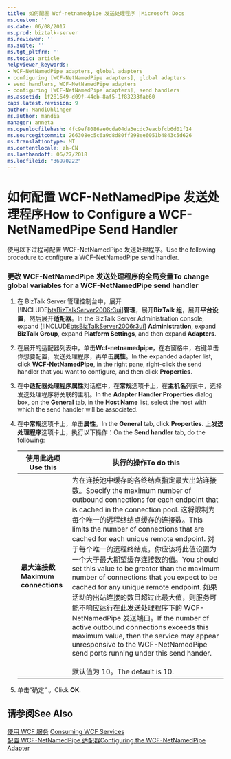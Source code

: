 ```yaml
---
title: 如何配置 Wcf-netnamedpipe 发送处理程序 |Microsoft Docs
ms.custom: ''
ms.date: 06/08/2017
ms.prod: biztalk-server
ms.reviewer: ''
ms.suite: ''
ms.tgt_pltfrm: ''
ms.topic: article
helpviewer_keywords:
- WCF-NetNamedPipe adapters, global adapters
- configuring [WCF-NetNamedPipe adapters], global adapters
- send handlers, WCF-NetNamedPipe adapters
- configuring [WCF-NetNamedPipe adapters], send handlers
ms.assetid: 1f281649-d09f-44eb-8af5-1f83233fab60
caps.latest.revision: 9
author: MandiOhlinger
ms.author: mandia
manager: anneta
ms.openlocfilehash: 4fc9ef8086ae0cda04da3ecdc7eacbfcb6d01f14
ms.sourcegitcommit: 266308ec5c6a9d8d80ff298ee6051b4843c5d626
ms.translationtype: MT
ms.contentlocale: zh-CN
ms.lasthandoff: 06/27/2018
ms.locfileid: "36970222"
---
```

# <a name="how-to-configure-a-wcf-netnamedpipe-send-handler"></a><span data-ttu-id="8ed4d-102">如何配置 WCF-NetNamedPipe 发送处理程序</span><span class="sxs-lookup"><span data-stu-id="8ed4d-102">How to Configure a WCF-NetNamedPipe Send Handler</span></span>
<span data-ttu-id="8ed4d-103">使用以下过程可配置 WCF-NetNamedPipe 发送处理程序。</span><span class="sxs-lookup"><span data-stu-id="8ed4d-103">Use the following procedure to configure a WCF-NetNamedPipe send handler.</span></span>  

### <a name="to-change-global-variables-for-a-wcf-netnamedpipe-send-handler"></a><span data-ttu-id="8ed4d-104">更改 WCF-NetNamedPipe 发送处理程序的全局变量</span><span class="sxs-lookup"><span data-stu-id="8ed4d-104">To change global variables for a WCF-NetNamedPipe send handler</span></span>  

1. <span data-ttu-id="8ed4d-105">在 BizTalk Server 管理控制台中，展开[!INCLUDE[btsBizTalkServer2006r3ui](../includes/btsbiztalkserver2006r3ui-md.md)]**管理**，展开**BizTalk 组**，展开**平台设置**，然后展开**适配器**。</span><span class="sxs-lookup"><span data-stu-id="8ed4d-105">In the BizTalk Server Administration console, expand [!INCLUDE[btsBizTalkServer2006r3ui](../includes/btsbiztalkserver2006r3ui-md.md)] **Administration**, expand **BizTalk Group**, expand **Platform Settings**, and then expand **Adapters**.</span></span>  

2. <span data-ttu-id="8ed4d-106">在展开的适配器列表中，单击**Wcf-netnamedpipe**，在右窗格中，右键单击你想要配置，发送处理程序，再单击**属性**。</span><span class="sxs-lookup"><span data-stu-id="8ed4d-106">In the expanded adapter list, click **WCF-NetNamedPipe**, in the right pane, right-click the send handler that you want to configure, and then click **Properties**.</span></span>  

3. <span data-ttu-id="8ed4d-107">在中**适配器处理程序属性**对话框中，在**常规**选项卡上，在**主机名**列表中，选择发送处理程序将关联的主机。</span><span class="sxs-lookup"><span data-stu-id="8ed4d-107">In the **Adapter Handler Properties** dialog box, on the **General** tab, in the **Host Name** list, select the host with which the send handler will be associated.</span></span>  

4. <span data-ttu-id="8ed4d-108">在中**常规**选项卡上，单击**属性**。</span><span class="sxs-lookup"><span data-stu-id="8ed4d-108">In the **General** tab, click **Properties**.</span></span> <span data-ttu-id="8ed4d-109">上**发送处理程序**选项卡上，执行以下操作：</span><span class="sxs-lookup"><span data-stu-id="8ed4d-109">On the **Send handler** tab, do the following:</span></span>  


   |        <span data-ttu-id="8ed4d-110">使用此选项</span><span class="sxs-lookup"><span data-stu-id="8ed4d-110">Use this</span></span>         |                                                                                                                                                                                                                                                                             <span data-ttu-id="8ed4d-111">执行的操作</span><span class="sxs-lookup"><span data-stu-id="8ed4d-111">To do this</span></span>                                                                                                                                                                                                                                                                             |
   |-------------------------|--------------------------------------------------------------------------------------------------------------------------------------------------------------------------------------------------------------------------------------------------------------------------------------------------------------------------------------------------------------------------------------------------------------------------------------------------------------------------------------------------------------------------------------------------------------------|
   | <span data-ttu-id="8ed4d-112">**最大连接数**</span><span class="sxs-lookup"><span data-stu-id="8ed4d-112">**Maximum connections**</span></span> | <span data-ttu-id="8ed4d-113">为在连接池中缓存的各终结点指定最大出站连接数。</span><span class="sxs-lookup"><span data-stu-id="8ed4d-113">Specify the maximum number of outbound connections for each endpoint that is cached in the connection pool.</span></span> <span data-ttu-id="8ed4d-114">这将限制为每个唯一的远程终结点缓存的连接数。</span><span class="sxs-lookup"><span data-stu-id="8ed4d-114">This limits the number of connections that are cached for each unique remote endpoint.</span></span> <span data-ttu-id="8ed4d-115">对于每个唯一的远程终结点，你应该将此值设置为一个大于最大期望缓存连接数的值。</span><span class="sxs-lookup"><span data-stu-id="8ed4d-115">You should set this value to be greater than the maximum number of connections that you expect to be cached for any unique remote endpoint.</span></span> <span data-ttu-id="8ed4d-116">如果活动的出站连接的数目超过此最大值，则服务可能不响应运行在此发送处理程序下的 WCF-NetNamedPipe 发送端口。</span><span class="sxs-lookup"><span data-stu-id="8ed4d-116">If the number of active outbound connections exceeds this maximum value, then the service may appear unresponsive to the WCF-NetNamedPipe send ports running under this send hander.</span></span><br /><br /> <span data-ttu-id="8ed4d-117">默认值为 10。</span><span class="sxs-lookup"><span data-stu-id="8ed4d-117">The default is 10.</span></span> |


5. <span data-ttu-id="8ed4d-118">单击“确定” 。</span><span class="sxs-lookup"><span data-stu-id="8ed4d-118">Click **OK**.</span></span>  

## <a name="see-also"></a><span data-ttu-id="8ed4d-119">请参阅</span><span class="sxs-lookup"><span data-stu-id="8ed4d-119">See Also</span></span>  
 <span data-ttu-id="8ed4d-120">[使用 WCF 服务](../core/consuming-wcf-services.md) </span><span class="sxs-lookup"><span data-stu-id="8ed4d-120">[Consuming WCF Services](../core/consuming-wcf-services.md) </span></span>  
 [<span data-ttu-id="8ed4d-121">配置 WCF-NetNamedPipe 适配器</span><span class="sxs-lookup"><span data-stu-id="8ed4d-121">Configuring the WCF-NetNamedPipe Adapter</span></span>](../core/configuring-the-wcf-netnamedpipe-adapter.md)